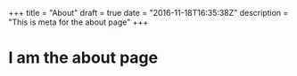 +++
title = "About" 
draft = true
date = "2016-11-18T16:35:38Z"
description = "This is meta for the about page"
+++

# I am the about page
